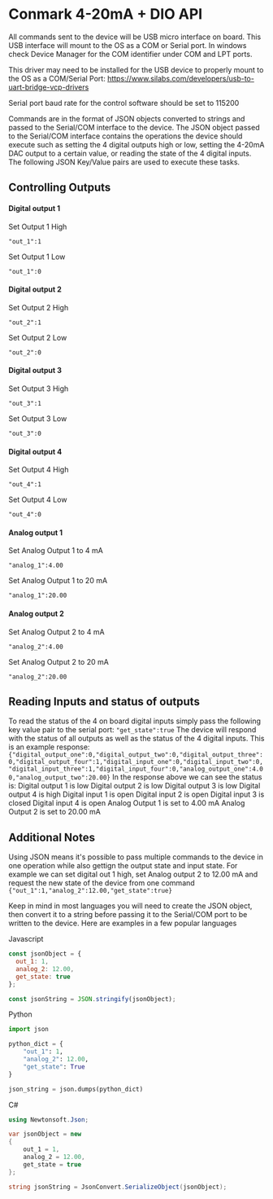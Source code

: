 # Conmark 4-20mA + DIO API

All commands sent to the device will be USB micro interface on board.  This USB interface will mount to the OS as a COM or Serial port.  In windows check Device Manager for the COM identifier under COM and LPT ports.

This driver may need to be installed for the USB device to properly mount to the OS as a COM/Serial Port:
https://www.silabs.com/developers/usb-to-uart-bridge-vcp-drivers

Serial port baud rate for the control software should be set to 115200

Commands are in the format of JSON objects converted to strings and passed to the Serial/COM interface to the device.  The JSON object passed to the Serial/COM interface contains the operations the device should execute such as setting the 4 digital outputs high or low, setting the 4-20mA DAC output to a certain value, or reading the state of the 4 digital inputs.  The following JSON Key/Value pairs are used to execute these tasks.

## Controlling Outputs

#### Digital output 1

Set Output 1 High

``
"out_1":1
``

Set Output 1 Low

``
"out_1":0
``

#### Digital output 2

Set Output 2 High

``
"out_2":1
``

Set Output 2 Low

``
"out_2":0
``

#### Digital output 3

Set Output 3 High

``
"out_3":1
``

Set Output 3 Low

``
"out_3":0
``

#### Digital output 4

Set Output 4 High

``
"out_4":1
``

Set Output 4 Low

``
"out_4":0
``

#### Analog output 1

Set Analog Output 1 to 4 mA

``
"analog_1":4.00
``

Set Analog Output 1 to 20 mA

``
"analog_1":20.00
``

#### Analog output 2

Set Analog Output 2 to 4 mA

``
"analog_2":4.00
``

Set Analog Output 2 to 20 mA

``
"analog_2":20.00
``

## Reading Inputs and status of outputs
To read the status of the 4 on board digital inputs simply pass the following key value pair to the serial port:
``
"get_state":true
``
The device will respond with the status of all outputs as well as the status of the 4 digital inputs.  This is an example response:
``
{"digital_output_one":0,"digital_output_two":0,"digital_output_three":0,"digital_output_four":1,"digital_input_one":0,"digital_input_two":0,"digital_input_three":1,"digital_input_four":0,"analog_output_one":4.00,"analog_output_two":20.00}
``
In the response above we can see the status is:
Digital output 1 is low
Digital output 2 is low
Digital output 3 is low
Digital output 4 is high
Digital input 1 is open
Digital input 2 is open
Digital input 3 is closed
Digital input 4 is open
Analog Output 1 is set to 4.00 mA
Analog Output 2 is set to 20.00 mA

## Additional Notes
Using JSON means it's possible to pass multiple commands to the device in one operation while also gettign the output state and input state.  For example we can set digital out 1 high, set Analog output 2 to 12.00 mA and request the new state of the device from one command
``
{"out_1":1,"analog_2":12.00,"get_state":true}
``

Keep in mind in most languages you will need to create the JSON object, then convert it to a string before passing it to the Serial/COM port to be written to the device.  Here are examples in a few popular languages

Javascript
```javascript
const jsonObject = {
  out_1: 1,
  analog_2: 12.00,
  get_state: true
};

const jsonString = JSON.stringify(jsonObject);
```
Python
```python
import json

python_dict = {
    "out_1": 1,
    "analog_2": 12.00,
    "get_state": True
}

json_string = json.dumps(python_dict)
```
C#
```C#
using Newtonsoft.Json;

var jsonObject = new
{
    out_1 = 1,
    analog_2 = 12.00,
    get_state = true
};

string jsonString = JsonConvert.SerializeObject(jsonObject);
```
